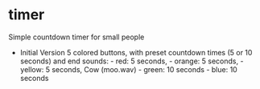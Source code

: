# timer

Simple countdown timer for small people

* Initial Version
    5 colored buttons, with preset countdown times (5 or 10 seconds) and end sounds:
      - red: 5 seconds, 
      - orange: 5 seconds, 
      - yellow: 5 seconds, Cow (moo.wav)
      - green: 10 seconds
      - blue: 10 seconds

